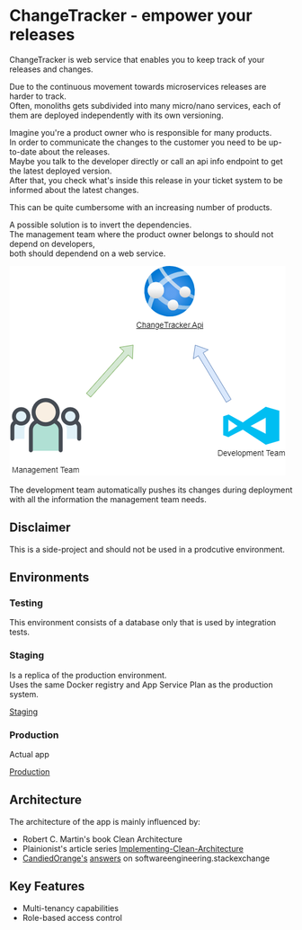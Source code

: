# ChangeTracker - empower your releases

ChangeTracker is web service that enables you to keep track of your releases and changes.  

Due to the continuous movement towards microservices releases are harder to track.  
Often, monoliths gets subdivided into many micro/nano services, each of them are deployed independently with its own versioning.  

Imagine you're a product owner who is responsible for many products.  
In order to communicate the changes to the customer you need to be up-to-date about the releases.  
Maybe you talk to the developer directly or call an api info endpoint to get the latest deployed version.  
After that, you check what's inside this release in your ticket system to be informed about the latest changes.  

This can be quite cumbersome with an increasing number of products.  

A possible solution is to invert the dependencies.  
The management team where the product owner belongs to should not depend on developers,  
both should dependend on a web service.  

![Dependencies](./docs/assets/ChangeTracker.png)  

The development team automatically pushes its changes during deployment with all the information the management team needs.

## Disclaimer

This is a side-project and should not be used in a prodcutive environment.  

## Environments

### Testing

This environment consists of a database only that is used by integration tests.  

### Staging

Is a replica of the production environment.  
Uses the same Docker registry and App Service Plan as the production system.  

[Staging](https://app-change-tracker-staging.azurewebsites.net/)

### Production

Actual app

[Production](https://app-change-tracker.azurewebsites.net/)

## Architecture

The architecture of the app is mainly influenced by:

* Robert C. Martin's book Clean Architecture
* Plainionist's article series [Implementing-Clean-Architecture](http://www.plainionist.net/Implementing-Clean-Architecture-Overview/)
* [CandiedOrange's](https://softwareengineering.stackexchange.com/users/131624/candied-orange) [answers](https://softwareengineering.stackexchange.com/search?q=user:131624+[clean-architecture]) on softwareengineering.stackexchange

## Key Features

* Multi-tenancy capabilities
* Role-based access control

